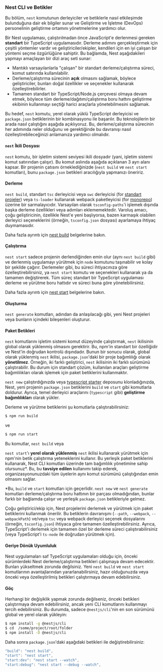 ### Nest CLI ve Betikler

Bu bölüm, `nest` komutunun derleyiciler ve betiklerle nasıl etkileşimde bulunduğuna dair ek bilgiler sunar ve Geliştirme ve İşletme (DevOps) personelinin geliştirme ortamını yönetmelerine yardımcı olur.

Bir Nest uygulaması, çalıştırılmadan önce JavaScript'e derlenmesi gereken **standart** bir TypeScript uygulamasıdır. Derleme adımını gerçekleştirmek için çeşitli yöntemler vardır ve geliştiriciler/ekipler, kendileri için en iyi çalışan bir yöntemi seçme özgürlüğüne sahiptir. Bu bağlamda, Nest aşağıdakileri yapmayı amaçlayan bir dizi araç seti sunar:

- Mantıklı varsayılanlarla "çalışan" bir standart derleme/çalıştırma süreci, komut satırında kullanılabilir.
- Derleme/çalıştırma sürecinin **açık** olmasını sağlamak, böylece geliştiriciler, bunları doğal özellikler ve seçenekler kullanarak özelleştirebilirler.
- Tamamen standart bir TypeScript/Node.js çerçevesi olmaya devam etmek, böylece tüm derleme/dağıtım/çalıştırma boru hattını geliştirme ekibinin kullanmayı seçtiği harici araçlarla yönetebilmesini sağlamak.

Bu hedef, `nest` komutu, yerel olarak yüklü TypeScript derleyicisi ve `package.json` betiklerinin bir kombinasyonu ile başarılır. Bu teknolojilerin bir arada nasıl çalıştığını aşağıda açıklıyoruz. Bu, derleme/çalıştırma sürecinin her adımında neler olduğunu ve gerektiğinde bu davranışı nasıl özelleştirebileceğinizi anlamanıza yardımcı olmalıdır.

#### `nest` İkili Dosyası

`nest` komutu, bir işletim sistemi seviyesi ikili dosyadır (yani, işletim sistemi komut satırından çalışır). Bu komut aslında aşağıda açıklanan 3 ayrı alanı kapsar. Bir projenin çatısını örneklediğinizde (`nest build` ve `nest start` komutları), bunu `package.json` betikleri aracılığıyla yapmanızı öneririz.

#### Derleme

`nest build`, standart `tsc` derleyicisi veya `swc` derleyicisi (for [standart projeler](https://docs.nestjs.com/cli/overview#project-structure)) veya `ts-loader` kullanarak webpack paketleyicisi (for [monorepo](https://docs.nestjs.com/cli/overview#project-structure)) üzerine bir sarmalayıcıdır. Varsayılan olarak `tsconfig-paths`'i işlemek dışında başka derleme özellikleri veya adımları eklememektedir. Varoluş amacı, çoğu geliştiricinin, özellikle Nest'e yeni başlıyorsa, bazen karmaşık olabilen derleyici seçeneklerini (örneğin, `tsconfig.json` dosyası) ayarlamaya ihtiyaç duymamasıdır.

Daha fazla ayrıntı için [nest build](https://docs.nestjs.com/cli/usages#nest-build) belgelerine bakın.

#### Çalıştırma

`nest start` sadece projenin derlendiğinden emin olur (aynı `nest build` gibi) ve derlenmiş uygulamayı yürütmek için `node` komutunu taşınabilir ve kolay bir şekilde çağırır. Derlemeler gibi, bu süreci ihtiyacınıza göre özelleştirebilirsiniz, ya `nest start` komutu ve seçenekleri kullanarak ya da tamamen değiştirerek. Tüm süreç standart bir TypeScript uygulaması derleme ve yürütme boru hattıdır ve süreci buna göre yönetebilirsiniz.

Daha fazla ayrıntı için [nest start](https://docs.nestjs.com/cli/usages#nest-start) belgelerine bakın.

#### Oluşturma

`nest generate` komutları, adından da anlaşılacağı gibi, yeni Nest projeleri veya bunların içindeki bileşenleri oluşturur.

#### Paket Betikleri

`nest` komutlarını işletim sistemi komut düzeyinde çalıştırmak, `nest` ikilisinin global olarak yüklenmiş olmasını gerektirir. Bu, npm'in standart bir özelliğidir ve Nest'in doğrudan kontrolü dışındadır. Bunun bir sonucu olarak, global olarak yüklenmiş `nest` ikilisi, `package.json`'daki bir proje bağımlılığı olarak **yönetilmez**. Örneğin, iki farklı geliştirici, `nest` ikilisinin iki farklı sürümünü çalıştırabilir. Bu durum için standart çözüm, kullanılan araçları geliştirme bağımlılıkları olarak işlemek için paket betiklerini kullanmaktır.

`nest new` çalıştırdığınızda veya [typescript starter](https://github.com/nestjs/typescript-starter) deposunu klonladığınızda, Nest, yeni projenin `package.json` betiklerini `build` ve `start` gibi komutlarla doldurur. Ayrıca, temel derleyici araçlarını (`typescript` gibi) **geliştirme bağımlılıkları** olarak yükler.

Derleme ve yürütme betiklerini şu komutlarla çalıştırabilirsiniz:

```bash
$ npm run build
```

ve

```bash
$ npm run start
```

Bu komutlar, `nest build` veya

 `nest start`'ı **yerel olarak yüklenmiş** `nest` ikilisi kullanarak yürütmek için npm'nin betik çalıştırma yeteneklerini kullanır. Bu yerleşik paket betiklerini kullanarak, Nest CLI komutları üzerinde tam bağımlılık yönetimine sahip olursunuz\*. Bu, bu **tavsiye edilen** kullanımı takip ederek, organizasyonunuzdaki tüm üyelerin aynı komut sürümünü çalıştığından emin olmasını sağlar.

\*Bu, `build` ve `start` komutları için geçerlidir. `nest new` ve `nest generate` komutları derleme/çalıştırma boru hattının bir parçası olmadığından, bunlar farklı bir bağlamda çalışır ve yerleşik `package.json` betikleriyle gelmez.

Çoğu geliştirici/ekip için, Nest projelerini derlemek ve yürütmek için paket betiklerini kullanmak önerilir. Bu betiklerin davranışını (`--path`, `--webpack`, `--webpackPath`) ve/veya `tsc` veya webpack derleyici seçenek dosyalarını (örneğin, `tsconfig.json`) ihtiyaca göre tamamen özelleştirebilirsiniz. Ayrıca, TypeScript'i derlemek için tamamen özel bir derleme süreci çalıştırabilirsiniz (veya TypeScript'i `ts-node` ile doğrudan yürütmek için).

#### Geriye Dönük Uyumluluk

Nest uygulamaları saf TypeScript uygulamaları olduğu için, önceki sürümlerdeki Nest derleme/çalıştırma betikleri çalışmaya devam edecektir. Bunları yükseltmek zorunda değilsiniz. Yeni `nest build` ve `nest start` komutlarının avantajlarından yararlanabilirsiniz, hazır olduğunuzda veya önceki veya özelleştirilmiş betikleri çalıştırmaya devam edebilirsiniz.

#### Göç

Herhangi bir değişiklik yapmak zorunda değilseniz, önceki betikleri çalıştırmaya devam edebilirsiniz, ancak yeni CLI komutlarını kullanmayı tercih edebilirsiniz. Bu durumda, sadece `@nestjs/cli`'nin en son sürümünü global ve yerel olarak yükleyin:

```bash
$ npm install -g @nestjs/cli
$ cd  /some/project/root/folder
$ npm install -D @nestjs/cli
```

Daha sonra `package.json`'daki aşağıdaki betikleri ile değiştirebilirsiniz:

```typescript
"build": "nest build",
"start": "nest start",
"start:dev": "nest start --watch",
"start:debug": "nest start --debug --watch",
```